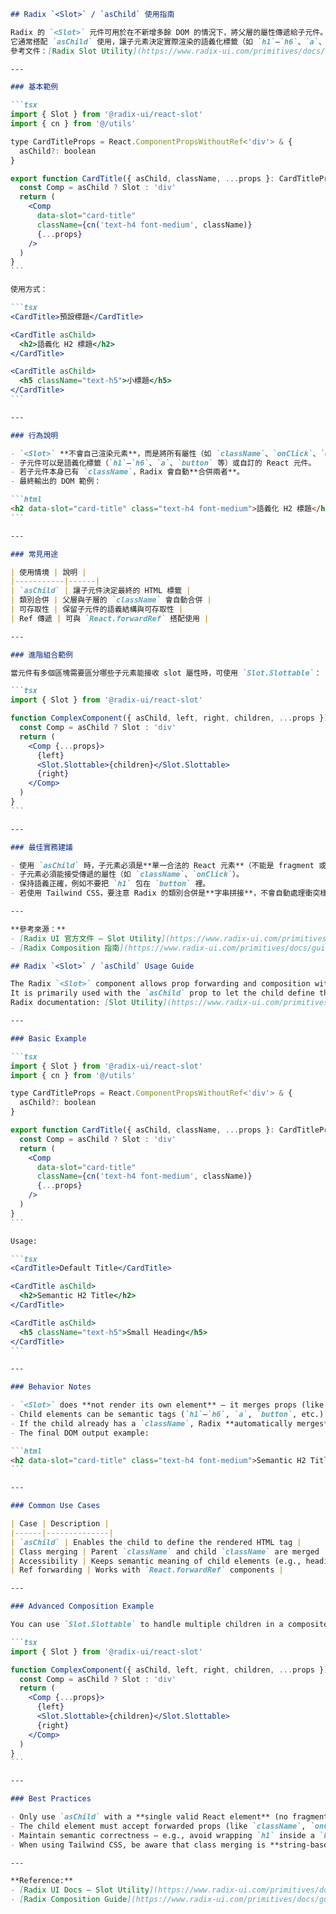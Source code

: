 ````markdown
## Radix `<Slot>` / `asChild` 使用指南

Radix 的 `<Slot>` 元件可用於在不新增多餘 DOM 的情況下，將父層的屬性傳遞給子元件。  
它通常搭配 `asChild` 使用，讓子元素決定實際渲染的語義化標籤（如 `h1`–`h6`、`a`、`button` 等），同時保留父元件的樣式與行為。  
參考文件：[Radix Slot Utility](https://www.radix-ui.com/primitives/docs/utilities/slot)

---

### 基本範例

```tsx
import { Slot } from '@radix-ui/react-slot'
import { cn } from '@/utils'

type CardTitleProps = React.ComponentPropsWithoutRef<'div'> & {
  asChild?: boolean
}

export function CardTitle({ asChild, className, ...props }: CardTitleProps) {
  const Comp = asChild ? Slot : 'div'
  return (
    <Comp
      data-slot="card-title"
      className={cn('text-h4 font-medium', className)}
      {...props}
    />
  )
}
```

使用方式：

```tsx
<CardTitle>預設標題</CardTitle>

<CardTitle asChild>
  <h2>語義化 H2 標題</h2>
</CardTitle>

<CardTitle asChild>
  <h5 className="text-h5">小標題</h5>
</CardTitle>
```

---

### 行為說明

- `<Slot>` **不會自己渲染元素**，而是將所有屬性（如 `className`、`onClick`、`data-*`）傳給子元件。  
- 子元件可以是語義化標籤（`h1`–`h6`、`a`、`button` 等）或自訂的 React 元件。  
- 若子元件本身已有 `className`，Radix 會自動**合併兩者**。  
- 最終輸出的 DOM 範例：

```html
<h2 data-slot="card-title" class="text-h4 font-medium">語義化 H2 標題</h2>
```

---

### 常見用途

| 使用情境 | 說明 |
|-----------|------|
| `asChild` | 讓子元件決定最終的 HTML 標籤 |
| 類別合併 | 父層與子層的 `className` 會自動合併 |
| 可存取性 | 保留子元件的語義結構與可存取性 |
| Ref 傳遞 | 可與 `React.forwardRef` 搭配使用 |

---

### 進階組合範例

當元件有多個區塊需要區分哪些子元素能接收 slot 屬性時，可使用 `Slot.Slottable`：

```tsx
import { Slot } from '@radix-ui/react-slot'

function ComplexComponent({ asChild, left, right, children, ...props }) {
  const Comp = asChild ? Slot : 'div'
  return (
    <Comp {...props}>
      {left}
      <Slot.Slottable>{children}</Slot.Slottable>
      {right}
    </Comp>
  )
}
```

---

### 最佳實務建議

- 使用 `asChild` 時，子元素必須是**單一合法的 React 元素**（不能是 fragment 或文字）。  
- 子元素必須能接受傳遞的屬性（如 `className`、`onClick`）。  
- 保持語義正確，例如不要把 `h1` 包在 `button` 裡。  
- 若使用 Tailwind CSS，要注意 Radix 的類別合併是**字串拼接**，不會自動處理衝突樣式（例如 `text-sm` 與 `text-lg`）。

---

**參考來源：**  
- [Radix UI 官方文件 – Slot Utility](https://www.radix-ui.com/primitives/docs/utilities/slot)  
- [Radix Composition 指南](https://www.radix-ui.com/primitives/docs/guides/composition)
````

````markdown
## Radix `<Slot>` / `asChild` Usage Guide

The Radix `<Slot>` component allows prop forwarding and composition without adding extra DOM elements.  
It is primarily used with the `asChild` prop to let the child define the semantic tag (`h1`–`h6`, `a`, `button`, etc.) while preserving the parent’s styles and behavior.  
Radix documentation: [Slot Utility](https://www.radix-ui.com/primitives/docs/utilities/slot)

---

### Basic Example

```tsx
import { Slot } from '@radix-ui/react-slot'
import { cn } from '@/utils'

type CardTitleProps = React.ComponentPropsWithoutRef<'div'> & {
  asChild?: boolean
}

export function CardTitle({ asChild, className, ...props }: CardTitleProps) {
  const Comp = asChild ? Slot : 'div'
  return (
    <Comp
      data-slot="card-title"
      className={cn('text-h4 font-medium', className)}
      {...props}
    />
  )
}
```

Usage:

```tsx
<CardTitle>Default Title</CardTitle>

<CardTitle asChild>
  <h2>Semantic H2 Title</h2>
</CardTitle>

<CardTitle asChild>
  <h5 className="text-h5">Small Heading</h5>
</CardTitle>
```

---

### Behavior Notes

- `<Slot>` does **not render its own element** — it merges props (like `className`, `onClick`, `data-*`) into its child.  
- Child elements can be semantic tags (`h1`–`h6`, `a`, `button`, etc.) or custom React components.  
- If the child already has a `className`, Radix **automatically merges** both classes.  
- The final DOM output example:

```html
<h2 data-slot="card-title" class="text-h4 font-medium">Semantic H2 Title</h2>
```

---

### Common Use Cases

| Case | Description |
|------|--------------|
| `asChild` | Enables the child to define the rendered HTML tag |
| Class merging | Parent `className` and child `className` are merged |
| Accessibility | Keeps semantic meaning of child elements (e.g., headings, links) |
| Ref forwarding | Works with `React.forwardRef` components |

---

### Advanced Composition Example

You can use `Slot.Slottable` to handle multiple children in a composite layout:

```tsx
import { Slot } from '@radix-ui/react-slot'

function ComplexComponent({ asChild, left, right, children, ...props }) {
  const Comp = asChild ? Slot : 'div'
  return (
    <Comp {...props}>
      {left}
      <Slot.Slottable>{children}</Slot.Slottable>
      {right}
    </Comp>
  )
}
```

---

### Best Practices

- Only use `asChild` with a **single valid React element** (no fragments or text).  
- The child element must accept forwarded props (like `className`, `onClick`).  
- Maintain semantic correctness — e.g., avoid wrapping `h1` inside a `button`.  
- When using Tailwind CSS, be aware that class merging is **string-based**; it does not resolve conflicting utilities (`text-sm` vs `text-lg`).

---

**Reference:**  
- [Radix UI Docs – Slot Utility](https://www.radix-ui.com/primitives/docs/utilities/slot)  
- [Radix Composition Guide](https://www.radix-ui.com/primitives/docs/guides/composition)
````
